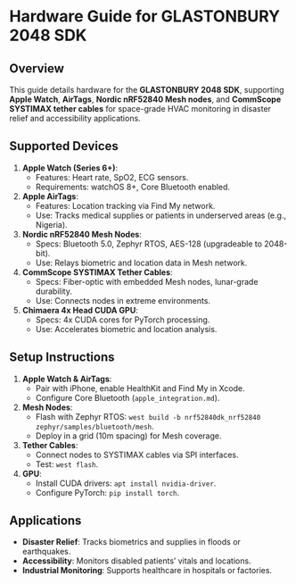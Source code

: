 # Hardware Guide for GLASTONBURY 2048 SDK

## Overview

This guide details hardware for the **GLASTONBURY 2048 SDK**, supporting **Apple Watch**, **AirTags**, **Nordic nRF52840 Mesh nodes**, and **CommScope SYSTIMAX tether cables** for space-grade HVAC monitoring in disaster relief and accessibility applications.

## Supported Devices

1. **Apple Watch (Series 6+)**:
   - Features: Heart rate, SpO2, ECG sensors.
   - Requirements: watchOS 8+, Core Bluetooth enabled.
2. **Apple AirTags**:
   - Features: Location tracking via Find My network.
   - Use: Tracks medical supplies or patients in underserved areas (e.g., Nigeria).
3. **Nordic nRF52840 Mesh Nodes**:
   - Specs: Bluetooth 5.0, Zephyr RTOS, AES-128 (upgradeable to 2048-bit).
   - Use: Relays biometric and location data in Mesh network.
4. **CommScope SYSTIMAX Tether Cables**:
   - Specs: Fiber-optic with embedded Mesh nodes, lunar-grade durability.
   - Use: Connects nodes in extreme environments.
5. **Chimaera 4x Head CUDA GPU**:
   - Specs: 4x CUDA cores for PyTorch processing.
   - Use: Accelerates biometric and location analysis.

## Setup Instructions

1. **Apple Watch & AirTags**:
   - Pair with iPhone, enable HealthKit and Find My in Xcode.
   - Configure Core Bluetooth (`apple_integration.md`).
2. **Mesh Nodes**:
   - Flash with Zephyr RTOS: `west build -b nrf52840dk_nrf52840 zephyr/samples/bluetooth/mesh`.
   - Deploy in a grid (10m spacing) for Mesh coverage.
3. **Tether Cables**:
   - Connect nodes to SYSTIMAX cables via SPI interfaces.
   - Test: `west flash`.
4. **GPU**:
   - Install CUDA drivers: `apt install nvidia-driver`.
   - Configure PyTorch: `pip install torch`.

## Applications

- **Disaster Relief**: Tracks biometrics and supplies in floods or earthquakes.
- **Accessibility**: Monitors disabled patients’ vitals and locations.
- **Industrial Monitoring**: Supports healthcare in hospitals or factories.
